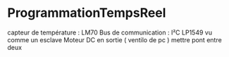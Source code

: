 # ProgrammationTempsReel
capteur de température : LM70
Bus de communication : I²C
LP1549 vu comme un esclave
Moteur DC en sortie ( ventilo de pc ) mettre pont entre deux
